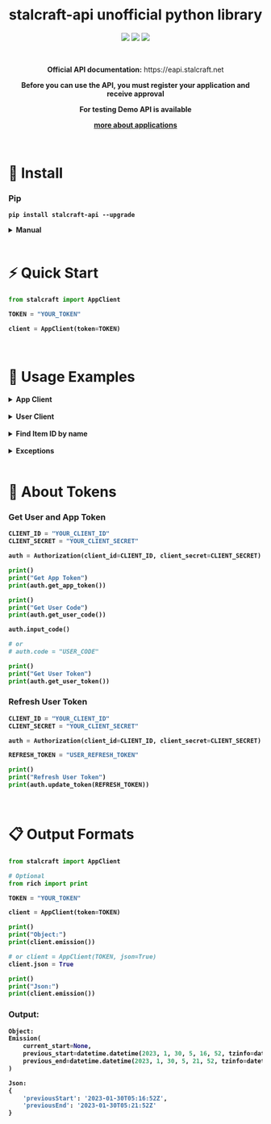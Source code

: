 <h1 align="center">stalcraft-api unofficial python library</h1>

<p align="center">
    <a href="https://pypi.org/project/stalcraft-api" alt="PyPi Package Version">
        <img src="https://img.shields.io/pypi/v/stalcraft-api.svg?style=flat-square"/></a>
    <a href="https://pypi.org/project/stalcraft-api" alt="Supported python versions">
        <img src="https://img.shields.io/pypi/pyversions/stalcraft-api.svg?style=flat-square"/></a>
    <a href="https://opensource.org/licenses/MIT" alt="MIT License">
        <img src="https://img.shields.io/pypi/l/aiogram.svg?style=flat-squar"/></a>
</p>


<br>

<p align="center">
    <b>Official API documentation:</b> https://eapi.stalcraft.net
</p>
<p align="center">
    <b>Before you can use the API, you must register your application and receive approval<b>
</p>
<p align="center">
    <b>For testing Demo API is available<b>
</p>
<p align="center">
    <a href="https://eapi.stalcraft.net/registration.html">more about applications</a>
</p>


<br>

# 🔧 Install

### Pip

```console
pip install stalcraft-api --upgrade
```

<details>
<summary>Manual</summary>

```console
git clone git@github.com:onejeuu/stalcraft-api.git
```

```console
cd stalcraft-api
```

```console
pip install -r requirements.txt
```
</details>


<br>

# ⚡ Quick Start

```python
from stalcraft import AppClient

TOKEN = "YOUR_TOKEN"

client = AppClient(token=TOKEN)
```


<br>

# 📎 Usage Examples

<details>
<summary>App Client</summary>

```python
from stalcraft import AppClient, Region, Sort, Order

CLIENT_ID = "YOUR_CLIENT_ID"
CLIENT_SECRET = "YOUR_CLIENT_SECRET"

TOKEN = "YOUR_TOKEN"

# Method 1:
client = AppClient(token=TOKEN)

# Method 2:
client = AppClient(client_id=CLIENT_ID, client_secret=CLIENT_SECRET)

print()
print("List of regions")
print(client.regions())

print()
print("List of clans with limit 2")
print(client.clans(limit=2))

print()
print("Information about emission on NA server")
print(client.emission(Region.NA))

print()
print("List of lots for item with id '1r756'")
print("With offset 5, limit 2, sort by buyout price and order by descending")
print(client.auction("1r756").lots(offset=5, limit=2, sort=Sort.BUYOUT_PRICE, order=Order.DESC))

print()
print("List of price history for item with id '1r756'")
print(client.auction("1r756").price_history())

print()
print("Information about clan with id '562968e7-4282-4ac6-900f-f7f1581495e8'")
print(client.clan("562968e7-4282-4ac6-900f-f7f1581495e8").info())
```

</details>


<br>

<details>
<summary>User Client</summary>

```python
from stalcraft import UserClient, BaseUrl, Region

TOKEN = "YOUR_TOKEN"

client = UserClient(token=TOKEN, base_url=BaseUrl.DEMO)

# + all methods from AppClient

print("List of characters created by the user on EU server by which used access token was provided")
print(client.characters(Region.EU))

print()
print("List of friends character names who are friend with 'Test-1'")
print(client.friends("Test-1"))


# Members in clan with id '562968e7-4282-4ac6-900f-f7f1581495e8'
# (Can be used only when using user access token and that user has at least one character in that clan)
# client.clan("562968e7-4282-4ac6-900f-f7f1581495e8").members()

#
# Information about player's profile. Includes alliance, profile description, last login time, stats, etc.
# (Not working in DEMO API)
# client.character_profile("ZIV")
```

</details>


<br>

<details>
<summary>Find Item ID by name</summary>

```python
from stalcraft import AppClient, LocalItem, WebItem, ItemFolder

TOKEN = "YOUR_TOKEN"

client = AppClient(token=TOKEN)

print()
print("Search by local file")
print(client.auction(LocalItem("Snowflake")).lots())

print()
print("(Not reliable)")
print("Search by listing.json in stalcraft-database github repository")
print(client.auction(WebItem("Snowflake", folder=ItemFolder.GLOBAL)).lots())
```

</details>


<br>

<details>
<summary>Exceptions</summary>

```python
from stalcraft import UserClient, LocalItem

from stalcraft.exceptions import (
    InvalidToken, StalcraftApiException, ItemException
)

TOKEN = "YOUR_TOKEN"

client = UserClient(token=TOKEN)

def handle_exception(func, exception):
    try:
        func()
    except exception as e:
        print("Error:", e)

print()
print("If token is invalid")
handle_exception(lambda: UserClient("test1234567890"), InvalidToken)

print()
print("If an item with that name does not exist")
handle_exception(lambda: LocalItem("test"), ItemException)

print()
print("If one of parameters is invalid")
handle_exception(lambda: client.auction("test").price_history(), StalcraftApiException)
```

</details>


<br>

# 🔑 About Tokens

### Get User and App Token

```python
CLIENT_ID = "YOUR_CLIENT_ID"
CLIENT_SECRET = "YOUR_CLIENT_SECRET"

auth = Authorization(client_id=CLIENT_ID, client_secret=CLIENT_SECRET)

print()
print("Get App Token")
print(auth.get_app_token())

print()
print("Get User Code")
print(auth.get_user_code())

auth.input_code()

# or
# auth.code = "USER_CODE"

print()
print("Get User Token")
print(auth.get_user_token())
```

### Refresh User Token

```python
CLIENT_ID = "YOUR_CLIENT_ID"
CLIENT_SECRET = "YOUR_CLIENT_SECRET"

auth = Authorization(client_id=CLIENT_ID, client_secret=CLIENT_SECRET)

REFRESH_TOKEN = "USER_REFRESH_TOKEN"

print()
print("Refresh User Token")
print(auth.update_token(REFRESH_TOKEN))
```


<br>

# 📋 Output Formats

```python
from stalcraft import AppClient

# Optional
from rich import print

TOKEN = "YOUR_TOKEN"

client = AppClient(token=TOKEN)

print()
print("Object:")
print(client.emission())

# or client = AppClient(TOKEN, json=True)
client.json = True

print()
print("Json:")
print(client.emission())
```

### Output:

```python
Object:
Emission(
    current_start=None,
    previous_start=datetime.datetime(2023, 1, 30, 5, 16, 52, tzinfo=datetime.timezone.utc),
    previous_end=datetime.datetime(2023, 1, 30, 5, 21, 52, tzinfo=datetime.timezone.utc)
)

Json:
{
    'previousStart': '2023-01-30T05:16:52Z',
    'previousEnd': '2023-01-30T05:21:52Z'
}
```
